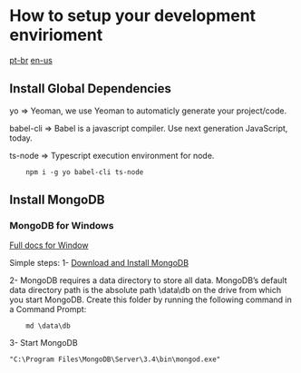 # How to setup your development envirioment

[pt-br](https://github.com/polutz/polutz/blob/master/docs/setup.pt-br.md)
[en-us](https://github.com/polutz/polutz/blob/master/docs/setup.md)

## Install Global Dependencies

yo => Yeoman, we use Yeoman to automaticly generate your project/code.

babel-cli => Babel is a javascript compiler. Use next generation JavaScript, today.

ts-node => Typescript execution environment for node.

```
    npm i -g yo babel-cli ts-node
```

## Install MongoDB

### MongoDB for Windows
[Full docs for Window](https://docs.mongodb.com/manual/tutorial/install-mongodb-on-windows/)

Simple steps:
1- [Download and Install MongoDB](https://www.mongodb.com/download-center#community)

2- MongoDB requires a data directory to store all data. MongoDB’s default data directory path is the absolute path \data\db on the drive from which you start MongoDB. Create this folder by running the following command in a Command Prompt:
```
    md \data\db
```

3- Start MongoDB
```
"C:\Program Files\MongoDB\Server\3.4\bin\mongod.exe"
```
